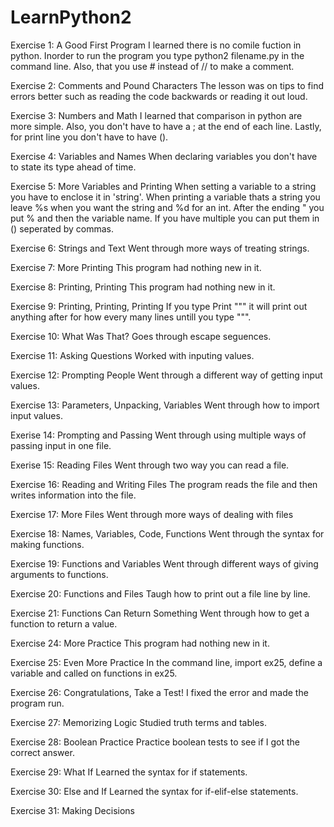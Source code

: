 # LearnPython2 

Exercise 1: A Good First Program
I learned there is no comile fuction in python. Inorder to run the program
you type python2 filename.py in the command line. Also, that you use # 
instead of // to make a comment. 

Exercise 2: Comments and Pound Characters
The lesson was on tips to find errors better such as reading the code 
backwards or reading it out loud. 

Exercise 3: Numbers and Math
I learned that comparison in python are more simple. Also, you don't have 
to have a ; at the end of each line. Lastly, for print line you don't have 
to have (). 

Exercise 4: Variables and Names
When declaring variables you don't have to state its type ahead of time. 

Exercise 5: More Variables and Printing
When setting a variable to a string you have to enclose it in 'string'. 
When printing a variable thats a string you leave %s when you want the 
string and %d for an int. After the ending " you put % and then the 
variable name. If you have multiple you can put them in () seperated by 
commas. 

Exercise 6: Strings and Text
Went through more ways of treating strings.

Exercise 7: More Printing
This program had nothing new in it. 

Exercise 8: Printing, Printing
This program had nothing new in it. 

Exercise 9: Printing, Printing, Printing
If you type Print """ it will print out anything after for how every many lines untill you type """.

Exercise 10: What Was That?
Goes through escape seguences.

Exercise 11: Asking Questions
Worked with inputing values.

Exercise 12: Prompting People
Went through a different way of getting input values.

Exercise 13: Parameters, Unpacking, Variables
Went through how to import input values.

Exerise 14: Prompting and Passing
Went through using multiple ways of passing input in one file.

Exerise 15: Reading Files
Went through two way you can read a file.

Exercise 16: Reading and Writing Files
The program reads the file and then writes information into the file.

Exercise 17: More Files
Went through more ways of dealing with files

Exercise 18: Names, Variables, Code, Functions
Went through the syntax for making functions.

Exercise 19: Functions and Variables
Went through different ways of giving arguments to functions. 

Exercise 20: Functions and Files
Taugh how to print out a file line by line.

Exercise 21: Functions Can Return Something
Went through how to get a function to return a value.

Exercise 24: More Practice 
This program had nothing new in it.

Exercise 25: Even More Practice
In the command line, import ex25, define a variable and called on functions in ex25. 

Exercise 26: Congratulations, Take a Test!
I fixed the error and made the program run.

Exercise 27: Memorizing Logic
Studied truth terms and tables. 

Exercise 28: Boolean Practice
Practice boolean tests to see if I got the correct answer.

Exercise 29: What If
Learned the syntax for if statements. 

Exercise 30: Else and If
Learned the syntax for if-elif-else statements.

Exercise 31: Making Decisions


